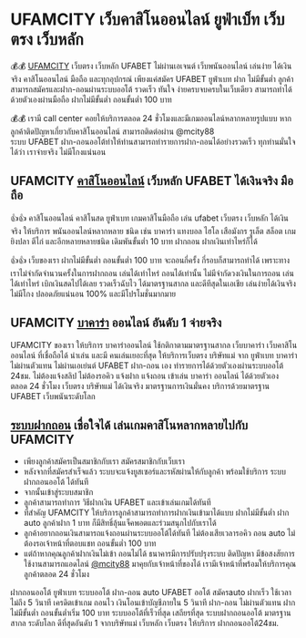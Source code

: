# UFAMCITY เว็บคาสิโนออนไลน์ ยูฟ่าเบ็ท เว็บตรง เว็บหลัก

💰💰 [UFAMCITY](https://ufamcity.com) เว็บตรง เว็บหลัก UFABET ไม่ผ่านเอเจนต์ เว็บพนันออนไลน์ เล่นง่าย ได้เงินจริง คาสิโนออนไลน์ มือถือ และทุกอุปกรณ์ เพียงแค่สมัคร UFABET ยูฟ่าเบท ฝาก ไม่มีขั้นต่ำ ลูกค้าสามารถสมัครและฝาก-ถอนผ่านระบบออโต้ รวดเร็ว ทันใจ ง่ายครบจบครบในเว็บเดียว สามารถทำได้ด้วยตัวเองผ่านมือถือ ฝากไม่มีขั้นต่ำ ถอนขั้นต่ำ 100 บาท

💰💰 เรามี call center คอยให้บริการตลอด 24 ชั่วโมงและมีเกมออนไลน์หลากหลายรูปแบบ หากลูกค้าติดปัญหาเกี่ยวกับคาสิโนออนไลน์ สามารถติดต่อผ่าน @mcity88  
ระบบ UFABET ฝาก-ถอนออโต้ทำให้ท่านสามารถทำรายการฝาก-ถอนได้อย่างรวดเร็ว ทุกท่านมั่นใจได้ว่า เราจ่ายจริง ไม่มีโกงแน่นอน

## UFAMCITY [คาสิโนออนไลน์](https://ufamcity.com/casino-online-คาสิโนออนไลน์/) เว็บหลัก UFABET ได้เงินจริง มือถือ

👍👍 คาสิโนออนไลน์ คาสิโนสด ยูฟ่าเบท เกมคาสิโนมือถือ เล่น ufabet เว็บตรง เว็บหลัก ได้เงินจริง ให้บริการ พนันออนไลน์หลากหลาย ชนิด เช่น บาคาร่า แทงบอล ไฮโล เสือมังกร รูเล็ต สล็อต เกมยิงปลา ตีไก่ และอีกหลายหลายชนิด เดิมพันขั้นต่ำ 10 บาท ฝากถอน ฝากเงินเท่าไหร่ก็ได้

👍👍 เว็บของเรา ฝากไม่มีขั้นต่ำ ถอนขั้นต่ำ 100 บาท จะถอนกี่ครั้ง กี่รอบก็สามารถทำได้ เพราะทางเราไม่จำกัดจำนวนครั้งในการฝากถอน เล่นได้เท่าไหร่ ถอนได้เท่านั้น ไม่มีจำกัดวงเงินในการถอน เล่นได้เท่าไหร่ เบิกเงินสดไปได้เลย รวดเร็วฉับไว ได้มาตรฐานสากล และดีทีสุดในเอเชีย เล่นง่ายได้เงินจริง ไม่มีโกง ปลอดภัยแน่นอน 100% และมีโปรโมชั่นมากมาย

## UFAMCITY [บาคาร่า](https://ufamcity.com/baccarat-online-บาคาร่าออนไลน์/) ออนไลน์ อันดับ 1 จ่ายจริง

UFAMCITY ของเรา ให้บริการ บาคาร่าออนไลน์ ใช้กติกาตามมาตรฐานสากล เว็บบาคาร่า เว็บคาสิโนออนไลน์ ที่เชื่อถือได้ น่าเล่น และมี คนเล่นเยอะที่สุด ให้บริการเว็บตรง บริษัทแม่ จาก ยูฟ่าเบท บาคาร่า ไม่ผ่านตัวแทน ไม่ผ่านเอเย่นต์ UFABET ฝาก-ถอน เอง ทำรายการได้ด้วยตัวเองผ่านระบบออโต้ 24ชม. ไม่ต้องแจ้งสลิป ไม่ต้องรอคิว แจ้งฝาก แจ้งถอน เข้าเล่น บาคาร่า ออนไลน์ ได้ด้วยตัวเอง ตลอด 24 ชั่วโมง เว็บตรง บริษัทแม่ ได้เงินจริง มาตรฐานการเงินมั่นคง บริการด้วยมาตรฐาน UFABET เว็บพนันระดับโลก

## [ระบบฝากถอน](https://ufamcity.com/auto-system-ระบบออโต้/) เชื่อใจได้ เล่นเกมคาสิโนหลากหลายไปกับ **UFAMCITY**

- เพียงลูกค้าสมัครเป็นสมาชิกกับเรา สมัครสมาชิกกับเว็บเรา
- หลังจากที่สมัครสำเร็จแล้ว ระบบจะแจ้งยูสเซอร์และรหัสผ่านให้กับลูกค้า พร้อมใช้บริการ ระบบฝากถอนออโต้ ได้ทันที
- จากนั้นเข้าสู่ระบบสมาชิก
- ลูกค้าสามารถทำการ วิธีฝากเงิน UFABET และเข้าเล่นเกมได้ทันที
- ที่สำคัญ UFAMCITY ให้บริการลูกค้าสามารถทำการฝากเงินเข้ามาได้แบบ ฝากไม่มีขั้นต่ำ ฝาก auto ลูกค้าฝาก 1 บาท ก็มีสิทธิ์ลุ้นแจ็คพอตและร่วมสนุกไปกับเราได้
- ลูกค้าอยากถอนเงินสามารถแจ้งถอนผ่านระบบออโต้ได้ทันที ไม่ต้องเสียเวลารอคิว ถอน auto ไม่ต้องรอเจ้าหน้าที่ตอบแชท ถอนขั้นต่ำ 100 บาท
- แต่ถ้าหากคุณลูกค้าฝากเงินไม่เข้า ถอนไม่ได้ ธนาคารมีการปรับปรุงระบบ ติดปัญหา มีข้อสงสัยการใช้งานสามารถแอดไลน์ [@mcity88](https://line.me/R/ti/p/%40mcity88)
มาคุยกับเจ้าหน้าที่ของได้ เรามีเจ้าหน้าที่พร้อมให้บริการคุณลูกค้าตลอด 24 ชั่วโมง

ฝากถอนออโต้ ยูฟ่าเบท ระบบออโต้ ฝาก-ถอน auto UFABET ออโต้ สมัครauto ฝากเร็ว ใช้เวลาไม่ถึง 5 วินาที เครดิตเข้าเกม ถอนไว เงินโอนเข้าบัญชีภายใน 5 วินาที ฝาก-ถอน ไม่ผ่านตัวแทน ฝากไม่มีขั้นต่ำ ถอนขั้นต่ำเริ่ม 100 บาท ระบบออโต้ที่เร็วที่สุด เสถียรที่สุด ระบบฝากถอนออโต้ มาตรฐานสากล ระดับโลก ดีที่สุดอันดับ 1 จากบริษัทแม่ เว็บหลัก เว็บตรง ให้บริการ ฝากถอนออโต้24ชม.

